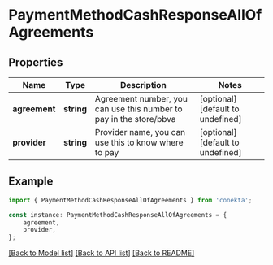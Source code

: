 # PaymentMethodCashResponseAllOfAgreements


## Properties

Name | Type | Description | Notes
------------ | ------------- | ------------- | -------------
**agreement** | **string** | Agreement number, you can use this number to pay in the store/bbva | [optional] [default to undefined]
**provider** | **string** | Provider name, you can use this to know where to pay | [optional] [default to undefined]

## Example

```typescript
import { PaymentMethodCashResponseAllOfAgreements } from 'conekta';

const instance: PaymentMethodCashResponseAllOfAgreements = {
    agreement,
    provider,
};
```

[[Back to Model list]](../README.md#documentation-for-models) [[Back to API list]](../README.md#documentation-for-api-endpoints) [[Back to README]](../README.md)
